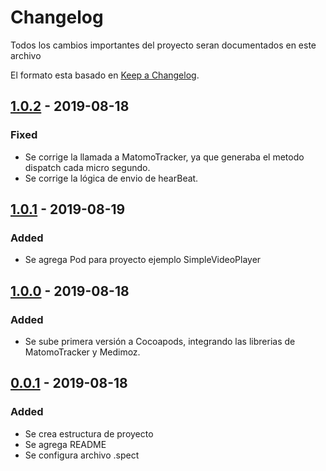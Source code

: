 # Changelog

Todos los cambios importantes del proyecto seran documentados en este archivo

El formato esta basado en [Keep a Changelog](https://keepachangelog.com/en/1.0.0/).

## [1.0.2] - 2019-08-18

### Fixed

- Se corrige la llamada a MatomoTracker, ya que generaba el metodo dispatch cada micro segundo.
- Se corrige la lógica de envio de hearBeat.

## [1.0.1] - 2019-08-19

### Added

- Se agrega Pod para proyecto ejemplo SimpleVideoPlayer

## [1.0.0] - 2019-08-18

### Added

- Se sube primera versión a Cocoapods, integrando las librerias de MatomoTracker y Medimoz.

## [0.0.1] - 2019-08-18

### Added

- Se crea estructura de proyecto
- Se agrega README
- Se configura archivo .spect

[1.0.2]: https://github.com/medimoz/medimoz-sdk-ios/v1.0.2...v1.0.1
[1.0.1]: https://github.com/medimoz/medimoz-sdk-ios/v1.0.1...v1.0.0
[1.0.0]: https://github.com/medimoz/medimoz-sdk-ios/v1.0.0...v0.0.1
[0.0.1]: https://github.com/olivierlacan/keep-a-changelog/releases/tag/v0.0.1
